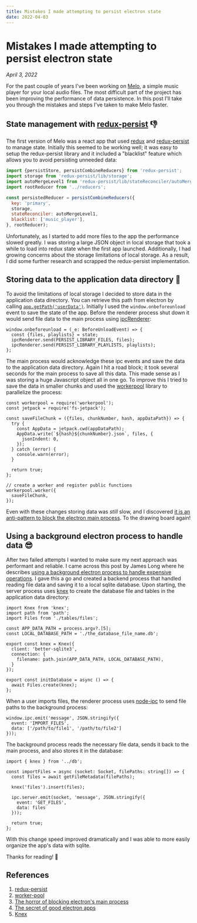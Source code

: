 ```yaml
---
title: Mistakes I made attempting to persist electron state
date: 2022-04-03
---
```


# Mistakes I made attempting to persist electron state

*April 3, 2022*

For the past couple of years I've been working on [Melo](https://melo-app.org), a simple music player for your local audio files. The most difficult part of the project has been improving the performance of data persistence. In this post I'll take you through the mistakes and steps I've taken to make Melo faster.

## State management with [redux-persist](https://www.npmjs.com/package/redux-persist) 👎

The first version of Melo was a react app that used [redux](https://www.npmjs.com/package/redux) and [redux-persist](https://www.npmjs.com/package/redux-persist) to manage state. Initially this seemed to be working well; it was easy to setup the redux-persist library and it included a "blacklist" feature which allows you to avoid persisting unneeded data: 

```js
import {persistStore, persistCombineReducers} from 'redux-persist';
import storage from 'redux-persist/lib/storage';
import autoMergeLevel1 from 'redux-persist/lib/stateReconciler/autoMergeLevel1';
import rootReducer from '../reducers';

const persistedReducer = persistCombineReducers({
  key: 'primary',
  storage,
  stateReconciler: autoMergeLevel1,
  blacklist: ['music_player'],
}, rootReducer);
```

Unfortunately, as I started to add more files to the app the performance slowed greatly. I was storing a large JSON object in local storage that took a while to load into redux state when the first app launched. Additionally, I had growing concerns about the storage limitations of local storage. As a result, I did some further research and scrapped the redux-persist implementation.


## Storing data to the application data directory 💾

To avoid the limitations of local storage I decided to store data in the application data directory. You can retrieve this path from electron by calling [`app.getPath('userData')`](https://www.electronjs.org/docs/latest/api/app#appgetpathname). Initially I used the `window.onbeforeunload` event to save the state of the app. Before the renderer process shut down it would send file data to the main process using [ipcRenderer](https://www.electronjs.org/docs/latest/api/ipc-renderer): 

```tsx
window.onbeforeunload = (_e: BeforeUnloadEvent) => {
  const {files, playlists} = state;
  ipcRenderer.send(PERSIST_LIBRARY_FILES, files);
  ipcRenderer.send(PERSIST_LIBRARY_PLAYLISTS, playlists);
};
```

The main process would acknowledge these ipc events and save the data to the application data directory. Again I hit a road block; it took several seconds for the main process to save all this data. This made sense as I was storing a huge Javascript object all in one go. To improve this I tried to save the data in smaller chunks and used the [workerpool](https://www.npmjs.com/package/workerpool) library to parallelize the process:

```tsx
const workerpool = require('workerpool');
const jetpack = require('fs-jetpack');

const saveFileChunk = ({files, chunkNumber, hash, appDataPath}) => {
  try {
    const AppData = jetpack.cwd(appDataPath);
    AppData.write(`${hash}${chunkNumber}.json`, files, {
      jsonIndent: 0,
    });
  } catch (error) {
    console.warn(error);
  }

  return true;
};

// create a worker and register public functions
workerpool.worker({
  saveFileChunk,
});
```

Even with these changes storing data was *still* slow, and I discovered [it is an anti-pattern to block the electron main process](https://medium.com/actualbudget/the-horror-of-blocking-electrons-main-process-351bf11a763c). To the drawing board again!

## Using a background electron process to handle data 😎 

After two failed attempts I wanted to make sure my next approach was performant and reliable. I came across this post by James Long where he describes [using a background electron process to handle expensive operations](https://archive.jlongster.com/secret-of-good-electron-apps). I gave this a go and created a backend process that handled reading file data and saving it to a local sqlite database. Upon starting, the server process uses [knex](https://knexjs.org/#Installation-node) to create the database file and tables in the application data directory:

```tsx
import Knex from 'knex';
import path from 'path';
import Files from './tables/files';

const APP_DATA_PATH = process.argv?.[5];
const LOCAL_DATABASE_PATH = './the_database_file_name.db';

export const knex = Knex({
  client: 'better-sqlite3',
  connection: {
    filename: path.join(APP_DATA_PATH, LOCAL_DATABASE_PATH),
  }
});

export const initDatabase = async () => {
  await Files.create(knex);
};
```

When a user imports files, the renderer process uses [node-ipc](https://www.npmjs.com/package/node-ipc) to send file paths to the background process:

```tsx
window.ipc.emit('message', JSON.stringify({ 
  event: 'IMPORT_FILES',
  data: ['/path/to/file1', '/path/to/file2']
}));
```

The background process reads the necessary file data, sends it back to the main process, and also stores it in the database:

```tsx
import { knex } from '../db';

const importFiles = async (socket: Socket, filePaths: string[]) => {
  const files = await getFileMetadata(filePaths);

  knex('files').insert(files);

  ipc.server.emit(socket, 'message', JSON.stringify({ 
    event: 'GET_FILES',
    data: files
  }));

  return true;
};
```

With this change speed improved dramatically and I was able to more easily organize the app's data with sqlite.

Thanks for reading! 👋

## References

1. [redux-persist](https://www.npmjs.com/package/redux-persist)
2. [worker-pool](https://www.npmjs.com/package/workerpool)
3. [The horror of blocking electron's main process](https://medium.com/actualbudget/the-horror-of-blocking-electrons-main-process-351bf11a763c)
4. [The secret of good electron apps](https://archive.jlongster.com/secret-of-good-electron-apps)
5. [Knex](https://knexjs.org/#Installation-node)
